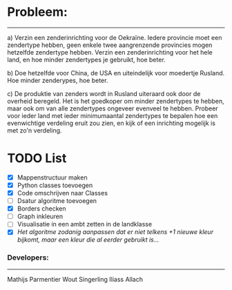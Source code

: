# Probleem:
----

a) Verzin een zenderinrichting voor de Oekraïne. Iedere provincie moet een zendertype hebben, geen enkele twee aangrenzende provincies mogen hetzelfde zendertype hebben. Verzin een zenderinrichting voor het hele land, en hoe minder zendertypes je gebruikt, hoe beter.

b) Doe hetzelfde voor China, de USA en uiteindelijk voor moedertje Rusland. Hoe minder zenderypes, hoe beter.

c) De produktie van zenders wordt in Rusland uiteraard ook door de overheid beregeld. Het is het goedkoper om minder zendertypes te hebben, maar ook om van alle zendertypes ongeveer evenveel te hebben. Probeer voor ieder land met ieder minimumaantal zendertypes te bepalen hoe een evenwichtige verdeling eruit zou zien, en kijk of een inrichting mogelijk is met zo'n verdeling.

# TODO List
- [x] Mappenstructuur maken
- [x] Python classes toevoegen
- [x] Code omschrijven naar Classes
- [ ] Dsatur algoritme toevoegen
- [x] Borders checken
- [ ] Graph inkleuren
- [ ] Visualisatie in een ambt zetten in de landklasse
- [x] *Het algoritme zodanig aanpassen dat er niet telkens +1 nieuwe kleur bijkomt, 
      maar een kleur die al eerder gebruikt is...*

### Developers:
----
Mathijs Parmentier
Wout Singerling
Iliass Allach
